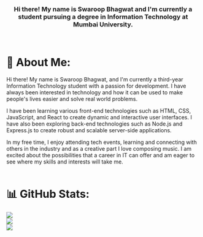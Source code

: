 <h3 align = "center">Hi there! My name is Swaroop Bhagwat and I'm currently a student pursuing a degree in Information Technology at Mumbai University.</h3>
<br>
 
# 💫 About Me:
Hi there! My name is Swaroop Bhagwat, and I'm currently a third-year Information Technology student with a passion for development. I have always been interested in technology and how it can be used to make people's lives easier and solve real world problems.

I have been learning various front-end technologies such as HTML, CSS, JavaScript, and React to create dynamic and interactive user interfaces. I have also been exploring back-end technologies such as Node.js and Express.js to create robust and scalable server-side applications.

In my free time, I enjoy attending tech events, learning and connecting with others in the industry and as a creative part I love composing music. I am excited about the possibilities that a career in IT can offer and am eager to see where my skills and interests will take me.
<br>
<br>

# 📊 GitHub Stats:
![](https://github-readme-stats.vercel.app/api?username=SWAROOPBHAGWAT&theme=dark&hide_border=false&include_all_commits=true&count_private=true)<br/>
![](https://github-readme-streak-stats.herokuapp.com/?user=SWAROOPBHAGWAT&theme=dark&hide_border=false)<br/>
![](https://github-readme-stats.vercel.app/api/top-langs/?username=SWAROOPBHAGWAT&theme=dark&hide_border=false&include_all_commits=true&count_private=true&layout=compact)
